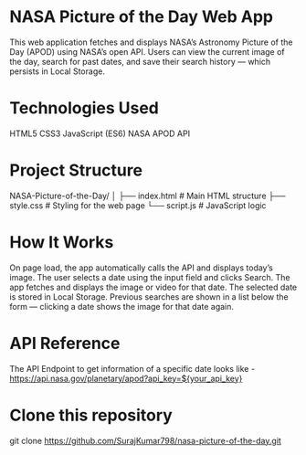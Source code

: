 # NASA Picture of the Day Web App

This web application fetches and displays NASA’s Astronomy Picture of the Day (APOD) using NASA’s open API.
Users can view the current image of the day, search for past dates, and save their search history — which persists in Local Storage.

# Technologies Used

HTML5
CSS3
JavaScript (ES6)
NASA APOD API
 
# Project Structure
NASA-Picture-of-the-Day/
│
├── index.html        # Main HTML structure
├── style.css         # Styling for the web page
└── script.js         # JavaScript logic

# How It Works

On page load, the app automatically calls the API and displays today’s image.
The user selects a date using the input field and clicks Search.
The app fetches and displays the image or video for that date.
The selected date is stored in Local Storage.
Previous searches are shown in a list below the form — clicking a date shows the image for that date again.

# API Reference
The API Endpoint to get information of a specific date looks like -  https://api.nasa.gov/planetary/apod?api_key=${your_api_key} 

# Clone this repository
git clone https://github.com/SurajKumar798/nasa-picture-of-the-day.git
